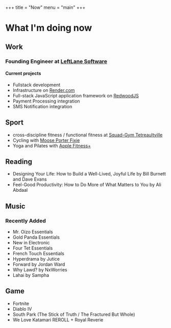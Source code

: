 +++
title = "Now"
menu = "main"
+++

# What I'm doing now

## Work
### Founding Engineer at [LeftLane Software](https://leftlanesoftware.com/)
#### Current projects
- Fullstack development
- Infrastructure on [Render.com](https://render.com)
- Full-stack JavaScript application framework on [RedwoodJS](https://redwoodjs.com/)
- Payment Processing integration 
- SMS Notification integration

## Sport
- cross-discipline fitness / functional fitness at [Squad-Gym Tetreaultville](https://www.facebook.com/squadgymtetreaultville/)
- Cycling with [Moose Porter Fixie](https://moosebicycle.com/collections/fixies/products/porter)
- Yoga and Pilates with [Apple Fitness+](https://www.apple.com/apple-fitness-plus/)

## Reading
- Designing Your Life: How to Build a Well-Lived, Joyful Life by Bill Burnett and Dave Evans
- Feel-Good Productivity: How to Do More of What Matters to You by Ali Abdaal

## Music
### Recently Added
- Mr. Oizo Essentials
- Gold Panda Essentials
- New in Electronic
- Four Tet Essentials
- French Touch Essentials
- Hyperdrama by Jutice
- Forward by Jordan Ward
- Why Lawd? by NxWorries 
- Lahai by Sampha


## Game
- Fortnite
- Diablo IV
- South Park (The Stick of Truth / The Fractured But Whole)
- We Love Katamari REROLL + Royal Reverie